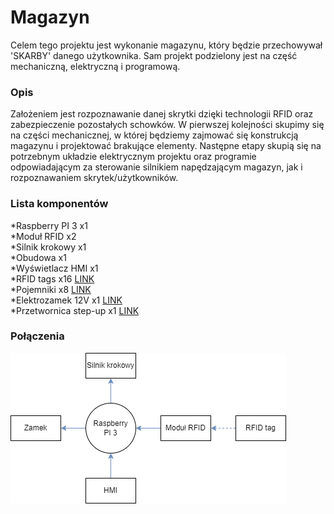 # Magazyn
Celem tego projektu jest wykonanie magazynu, który będzie przechowywał 'SKARBY' danego użytkownika. Sam projekt podzielony jest na część mechaniczną, elektryczną i programową.


### Opis

Założeniem jest rozpoznawanie danej skrytki dzięki technologii RFID oraz zabezpieczenie pozostałych schowków.
W pierwszej kolejności skupimy się na części mechanicznej, w której będziemy zajmować się konstrukcją magazynu i projektować brakujące elementy.
Następne etapy skupią się na potrzebnym układzie elektrycznym projektu oraz programie odpowiadającym za sterowanie silnikiem napędzającym magazyn, jak i rozpoznawaniem skrytek/użytkowników.

### Lista komponentów
*Raspberry PI 3 x1 <br>
*Moduł RFID x2 <br>
*Silnik krokowy x1 <br>
*Obudowa x1 <br>
*Wyświetlacz HMI x1 <br>
*RFID tags x16 [LINK](https://botland.com.pl/moduly-i-tagi-rfid/7052-rfid-brelok-1356mhz-10szt-5904422335403.html?cd=18298825651&ad=&kd=&gad_source=1&gclid=Cj0KCQjwqdqvBhCPARIsANrmZhNo-iJ55nxVyciTtKwpSigb8ptcYaSnUrluVcE-th1fkzEkdmNYewIaApIBEALw_wcB) <br>
*Pojemniki x8 [LINK](https://botland.com.pl/skrzynki-i-organizery/22368-kuweta-warsztatowa-kbis10-do-tablicy-narzedziowej-binner-board-kistenberg-5905197287294.html) <br>
*Elektrozamek 12V x1 [LINK](https://botland.com.pl/zamki-elektryczne/5687-elektrozamek-elektromagnes-z-wysuwanym-bolcem-12v-5903351245364.html?fbclid=IwAR2xV7k_yz74bIUHg5CYrG-IaDXqeHaqEXxYGbr5BdbiiUReG5C2-tc4HXU) <br>
*Przetwornica step-up x1 [LINK](https://botland.com.pl/przetwornice-step-up/22473-u3v16f12-przetwornica-step-up-12v-2a-pololu-4945.html?fbclid=IwAR1HxuJ5J75IMphgk4ApwHarh6Y6aXMdOKK0nsFtk8Zk9pfm6ckLpCZwqLI) <br>


### Połączenia

![Image](https://github.com/MagazynNaChomika/Magazyn/blob/main/Diagram_polaczen.png)

